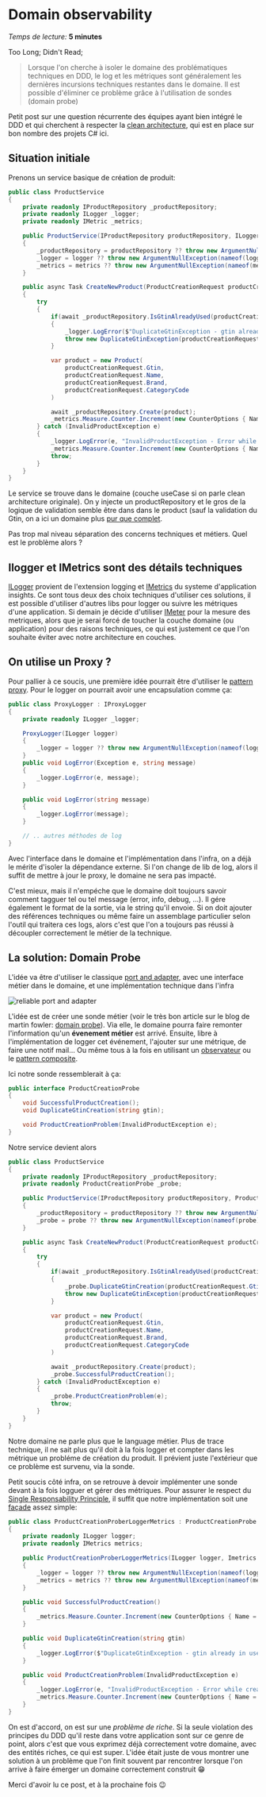 # Domain observability
*Temps de lecture:* **5 minutes**

Too Long; Didn't Read;
> Lorsque l'on cherche à isoler le domaine des problématiques techniques en DDD, le log et les métriques sont généralement les dernières incursions techniques restantes dans le domaine. Il est possible d'éliminer ce problème grâce à l'utilisation de sondes (domain probe)

Petit post sur une question récurrente des équipes ayant bien intégré le DDD et qui cherchent à respecter la [clean architecture](https://blog.cleancoder.com/uncle-bob/2012/08/13/the-clean-architecture.html), qui est en place sur bon nombre des projets C# ici.

## Situation initiale
Prenons un service basique de création de produit:

```csharp
public class ProductService
{
    private readonly IProductRepository _productRepository;
    private readonly ILogger _logger;
    private readonly IMetric _metrics;

    public ProductService(IProductRepository productRepository, ILogger logger, Imetrics metrics)
    {
        _productRepository = productRepository ?? throw new ArgumentNullException(nameof(productReportRepository));
        _logger = logger ?? throw new ArgumentNullException(nameof(logger));
        _metrics = metrics ?? throw new ArgumentNullException(nameof(metrics));
    }

    public async Task CreateNewProduct(ProductCreationRequest productCreationRequest)
    {
        try
        {
            if(await _productRepository.IsGtinAlreadyUsed(productCreationRequest.Gtin))
            {
                _logger.LogError($"DuplicateGtinException - gtin already in use ({productCreationRequest.Gtin})");
                throw new DuplicateGtinException(productCreationRequest.Gtin);
            }

            var product = new Product(
                productCreationRequest.Gtin,
                productCreationRequest.Name,
                productCreationRequest.Brand,
                productCreationRequest.CategoryCode
            )

            await _productRepository.Create(product);
            _metrics.Measure.Counter.Increment(new CounterOptions { Name = "ProductCreationr" });
        } catch (InvalidProductException e)
        {
            _logger.LogError(e, "InvalidProductException - Error while creating product");
            _metrics.Measure.Counter.Increment(new CounterOptions { Name = "ProductCreationError" });
            throw;
        }
    }
}
```

Le service se trouve dans le domaine (couche useCase si on parle clean architecture originale). On y injecte un productRepository et le gros de la logique de validation semble être dans dans le product (sauf la validation du Gtin, on a ici un domaine plus [pur que complet](https://enterprisecraftsmanship.com/posts/domain-model-purity-completeness/).

Pas trop mal niveau séparation des concerns techniques et métiers. Quel est le problème alors ?

## Ilogger et IMetrics sont des détails techniques
[ILogger](https://learn.microsoft.com/fr-fr/dotnet/api/microsoft.extensions.logging.ilogger?view=dotnet-plat-ext-8.0) provient de l'extension logging et [IMetrics](https://learn.microsoft.com/en-us/dotnet/api/microsoft.azure.applicationinsights.query.imetrics?view=azure-dotnet-legacy) du systeme d'application insights. Ce sont tous deux des choix techniques d'utiliser ces solutions, il est possible d'utiliser d'autres libs pour logger ou suivre les métriques d'une application.
Si demain je décide d'utiliser [IMeter](https://learn.microsoft.com/en-us/dotnet/core/diagnostics/metrics-instrumentation) pour la mesure des metriques, alors que je serai forcé de toucher la couche domaine (ou application) pour des raisons techniques, ce qui est justement ce que l'on souhaite éviter avec notre architecture en couches.

## On utilise un Proxy ?
Pour pallier à ce soucis, une première idée pourrait être d'utiliser le [pattern proxy](https://refactoring.guru/design-patterns/proxy).
Pour le logger on pourrait avoir une encapsulation comme ça: 

```csharp
public class ProxyLogger : IProxyLogger
{
    private readonly ILogger _logger;

    ProxyLogger(ILogger logger)
    {
        _logger = logger ?? throw new ArgumentNullException(nameof(logger));
    }
    public void LogError(Exception e, string message)
    {
        _logger.LogError(e, message);
    }

    public void LogError(string message)
    {
        _logger.LogError(message);
    }

    // .. autres méthodes de log
}
```

Avec l'interface dans le domaine et l'implémentation dans l'infra, on a déjà le mérite d'isoler la dépendance externe. Si l'on change de lib de log, alors il suffit de mettre à jour le proxy, le domaine ne sera pas impacté.

C'est mieux, mais il n'empéche que le domaine doit toujours savoir comment tagguer tel ou tel message (error, info, debug, ...). Il gére également le format de la sortie, via le string qu'il envoie. Si on doit ajouter des références techniques ou même faire un assemblage particulier selon l'outil qui traitera ces logs, alors c'est que l'on a toujours pas réussi à découpler correctement le métier de la technique.

## La solution: Domain Probe
L'idée va être d'utiliser le classique [port and adapter](https://medium.com/ssense-tech/hexagonal-architecture-there-are-always-two-sides-to-every-story-bc0780ed7d9c), avec une interface métier dans le domaine, et une implémentation technique dans l'infra

![reliable port and adapter](reliable-ports-and-adapters.png)

L'idée est de créer une sonde métier (voir le très bon article sur le blog de martin fowler: [domain probe](https://martinfowler.com/articles/domain-oriented-observability.html)). Via elle, le domaine pourra faire remonter l'information qu'un **évenement métier** est arrivé. Ensuite, libre à l'implémentation de logger cet événement, l'ajouter sur une métrique, de faire une notif mail... Ou même tous à la fois en utilisant un [observateur](https://refactoring.guru/design-patterns/observer) ou le [pattern composite](https://refactoring.guru/design-patterns/composite).

Ici notre sonde ressemblerait à ça:

```csharp
public interface ProductCreationProbe
{
    void SuccessfulProductCreation();
    void DuplicateGtinCreation(string gtin);

    void ProductCreationProblem(InvalidProductException e);
}
```

Notre service devient alors

```csharp
public class ProductService
{
    private readonly IProductRepository _productRepository;
    private readonly ProductCreationProbe _probe;

    public ProductService(IProductRepository productRepository, ProductCreationProbe probe)
    {
        _productRepository = productRepository ?? throw new ArgumentNullException(nameof(productReportRepository));
        _probe = probe ?? throw new ArgumentNullException(nameof(probe));
    }

    public async Task CreateNewProduct(ProductCreationRequest productCreationRequest)
    {
        try
        {
            if(await _productRepository.IsGtinAlreadyUsed(productCreationRequest.Gtin))
            {
                _probe.DuplicateGtinCreation(productCreationRequest.Gtin);
                throw new DuplicateGtinException(productCreationRequest.Gtin);
            }

            var product = new Product(
                productCreationRequest.Gtin,
                productCreationRequest.Name,
                productCreationRequest.Brand,
                productCreationRequest.CategoryCode
            )

            await _productRepository.Create(product);
            _probe.SuccessfulProductCreation();
        } catch (InvalidProductException e)
        {
            _probe.ProductCreationProblem(e);
            throw;
        }
    }
}
```

Notre domaine ne parle plus que le language métier. Plus de trace technique, il ne sait plus qu'il doit à la fois logger et compter dans les métrique un probléme de création du produit. Il prévient juste l'extérieur que ce problème est survenu, via la sonde.

Petit soucis côté infra, on se retrouve à devoir implémenter une sonde devant à la fois logguer et gérer des métriques.
Pour assurer le respect du [Single Responsability Principle](https://blog.cleancoder.com/uncle-bob/2014/05/08/SingleReponsibilityPrinciple.html),  il suffit que notre implémentation soit une [façade](https://refactoring.guru/design-patterns/facade) assez simple:

```csharp
public class ProductCreationProberLoggerMetrics : ProductCreationProbe
{
    private readonly ILogger logger;
    private readonly IMetrics metrics;

    public ProductCreationProberLoggerMetrics(ILogger logger, Imetrics metrics)
    {
        _logger = logger ?? throw new ArgumentNullException(nameof(logger));
        _metrics = metrics ?? throw new ArgumentNullException(nameof(metrics));
    }

    public void SuccessfulProductCreation()
    {
        _metrics.Measure.Counter.Increment(new CounterOptions { Name = "ProductCreation" });
    }

    public void DuplicateGtinCreation(string gtin)
    {
        _logger.LogError($"DuplicateGtinException - gtin already in use ({gtin})");
    }

    public void ProductCreationProblem(InvalidProductException e)
    {
        _logger.LogError(e, "InvalidProductException - Error while creating product");
        _metrics.Measure.Counter.Increment(new CounterOptions { Name = "ProductCreationError" });
    }
}
```

On est d'accord, on est sur une *problème de riche*. Si la seule violation des principes du DDD qu'il reste dans votre application sont sur ce genre de point, alors c'est que vous exprimez déjà correctement votre domaine, avec des entités riches, ce qui est super.
L'idée était juste de vous montrer une solution à un problème que l'on finit souvent par rencontrer lorsque l'on arrive à faire émerger un domaine correctement construit 😁

Merci d'avoir lu ce post, et à la prochaine fois 😉